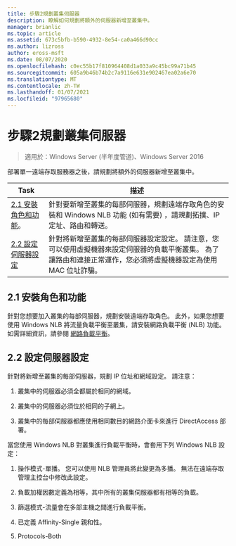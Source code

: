 ```yaml
---
title: 步驟2規劃叢集伺服器
description: 瞭解如何規劃將額外的伺服器新增至叢集中。
manager: brianlic
ms.topic: article
ms.assetid: 673c5bfb-b590-4932-8e54-ca0a466d90cc
ms.author: lizross
author: eross-msft
ms.date: 08/07/2020
ms.openlocfilehash: c0ec55b17f810964408d1a033a9c45bc99a71b45
ms.sourcegitcommit: 605a9b46b74b2c7a9116e631e902467ea02a6e70
ms.translationtype: MT
ms.contentlocale: zh-TW
ms.lasthandoff: 01/07/2021
ms.locfileid: "97965680"
---
```

# <a name="step-2-plan-cluster-servers"></a>步驟2規劃叢集伺服器

>適用於：Windows Server (半年度管道)、Windows Server 2016

部署單一遠端存取服務器之後，請規劃將額外的伺服器新增至叢集中。

|Task|描述|
|----|--------|
|[2.1 安裝角色和功能](#BKMK_Install)。|針對要新增至叢集的每部伺服器，規劃遠端存取角色的安裝和 Windows NLB 功能 (如有需要) ，請規劃拓撲、IP 定址、路由和轉送。|
|[2.2 設定伺服器設定](#BKMK_Config)|針對將新增至叢集的每部伺服器設定設定。 請注意，您可以使用虛擬機器來設定伺服器的負載平衡叢集。 為了讓路由和連接正常運作，您必須將虛擬機器設定為使用 MAC 位址詐騙。|

## <a name="21-installing-roles-and-features"></a><a name="BKMK_Install"></a>2.1 安裝角色和功能
針對您想要加入叢集的每部伺服器，規劃安裝遠端存取角色。 此外，如果您想要使用 Windows NLB 將流量負載平衡至叢集，請安裝網路負載平衡 (NLB) 功能。 如需詳細資訊，請參閱 [網路負載平衡](../../../../../networking/technologies/network-load-balancing.md)。

## <a name="22-configure-server-settings"></a><a name="BKMK_Config"></a>2.2 設定伺服器設定
針對將新增至叢集的每部伺服器，規劃 IP 位址和網域設定。 請注意：

1.  叢集中的伺服器必須全都屬於相同的網域。

2.  叢集中的伺服器必須位於相同的子網上。

3.  叢集中的每部伺服器都應使用相同數目的網路介面卡來進行 DirectAccess 部署。

當您使用 Windows NLB 對叢集進行負載平衡時，會套用下列 Windows NLB 設定：

1.  操作模式-單播。 您可以使用 NLB 管理員將此變更為多播。 無法在遠端存取管理主控台中修改此設定。

2.  負載加權因數定義為相等，其中所有的叢集伺服器都有相等的負載。

3.  篩選模式-流量會在多部主機之間進行負載平衡。

4.  已定義 Affinity-Single 親和性。

5.  Protocols-Both
